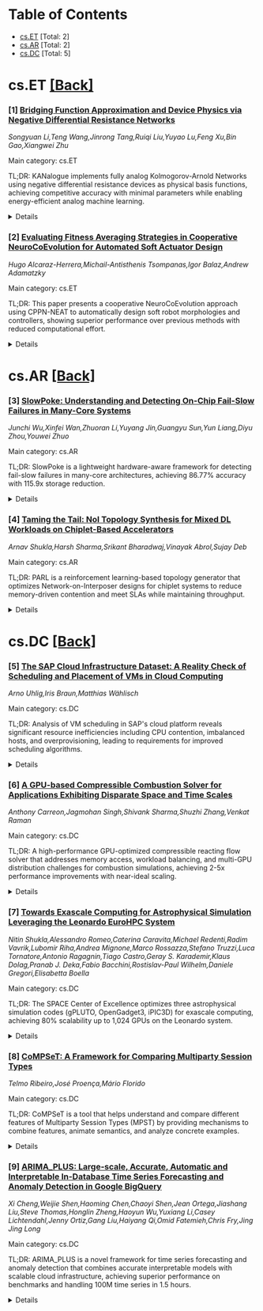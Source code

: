 <div id=toc></div>

# Table of Contents

- [cs.ET](#cs.ET) [Total: 2]
- [cs.AR](#cs.AR) [Total: 2]
- [cs.DC](#cs.DC) [Total: 5]


<div id='cs.ET'></div>

# cs.ET [[Back]](#toc)

### [1] [Bridging Function Approximation and Device Physics via Negative Differential Resistance Networks](https://arxiv.org/abs/2510.23638)
*Songyuan Li,Teng Wang,Jinrong Tang,Ruiqi Liu,Yuyao Lu,Feng Xu,Bin Gao,Xiangwei Zhu*

Main category: cs.ET

TL;DR: KANalogue implements fully analog Kolmogorov-Arnold Networks using negative differential resistance devices as physical basis functions, achieving competitive accuracy with minimal parameters while enabling energy-efficient analog machine learning.


<details>
  <summary>Details</summary>
Motivation: To overcome the bottleneck of nonlinear activation functions in analog neural computation, which often require digital or hybrid solutions, by creating a fully analog implementation using physical device characteristics.

Method: Leverage negative differential resistance characteristics of tunnel diodes from NbSi2N4/HfSi2N4 heterostructures to construct coordinate-wise nonlinearities, extract I-V data from fabricated devices, fit high-order polynomials to emulate diode behavior, and train KANs on vision benchmarks using these learned basis functions.

Result: KANalogue can approximate complex functions with minimal parameters while maintaining classification accuracy competitive with digital baselines, demonstrating the feasibility of fully analog neural computation.

Conclusion: This work successfully bridges device-level physics and function approximation theory, providing a pathway toward scalable, energy-efficient analog machine learning systems through physical realization of learnable basis functions.

Abstract: Achieving fully analog neural computation requires hardware that can natively
implement both linear and nonlinear operations with high efficiency. While
analogue matrix-vector multiplication has advanced via compute-in-memory
architectures, nonlinear activation functions remain a bottleneck, often
requiring digital or hybrid solutions. Inspired by the Kolmogorov-Arnold
framework, we propose KANalogue, a fully analogue implementation of
Kolmogorov-Arnold Networks (KANs) using negative differential resistance
devices as physical realizations of learnable univariate basis functions. By
leveraging the intrinsic negative differential resistance characteristics of
tunnel diodes fabricated from NbSi2N4/HfSi2N4 heterostructures, we construct
coordinate-wise nonlinearities with distinct curvature and support profiles. We
extract I-V data from fabricated armchair and zigzag devices, fit high-order
polynomials to emulate diode behavior in software, and train KANs on vision
benchmarks using these learned basis functions. Our results demonstrate that
KANalogue can approximate complex functions with minimal parameters while
maintaining classification accuracy competitive with digital baselines. This
work bridges device-level physics and function approximation theory, charting a
path toward scalable, energy-efficient analogue machine learning systems.

</details>


### [2] [Evaluating Fitness Averaging Strategies in Cooperative NeuroCoEvolution for Automated Soft Actuator Design](https://arxiv.org/abs/2510.24510)
*Hugo Alcaraz-Herrera,Michail-Antisthenis Tsompanas,Igor Balaz,Andrew Adamatzky*

Main category: cs.ET

TL;DR: This paper presents a cooperative NeuroCoEvolution approach using CPPN-NEAT to automatically design soft robot morphologies and controllers, showing superior performance over previous methods with reduced computational effort.


<details>
  <summary>Details</summary>
Motivation: Soft robotics face challenges in designing morphologies and controllers due to non-linear material properties. The field's short history lacks sufficient knowledge for optimal solutions, necessitating automated design processes.

Method: Uses cooperative NeuroCoEvolution of CPPN networks representing soft robot actuators. Evolves both morphologies and controllers using CPPN-NEAT, with various averaging methods tested for fitness evaluation.

Result: CPPN-NEAT produces superior morphologies compared to multi-objective optimization with reduced computational effort. Best configuration uses CoEvolution with two best individuals and weighted mean fitness averaging.

Conclusion: The proposed automated design approach effectively addresses soft robot morphology and controller optimization challenges, demonstrating improved performance and efficiency in drug delivery system applications.

Abstract: Soft robotics are increasingly favoured in specific applications such as
healthcare, due to their adaptability, which stems from the non-linear
properties of their building materials. However, these properties also pose
significant challenges in designing the morphologies and controllers of soft
robots. The relatively short history of this field has not yet produced
sufficient knowledge to consistently derive optimal solutions. Consequently, an
automated process for the design of soft robot morphologies can be extremely
helpful. This study focusses on the cooperative NeuroCoEvolution of networks
that are indirect representations of soft robot actuators. Both the
morphologies and controllers represented by Compositional Pattern Producing
Networks are evolved using the well-established method NeuroEvolution of
Augmented Topologies (CPPN-NEAT). The CoEvolution of controllers and
morphologies is implemented using the top n individuals from the cooperating
population, with various averaging methods tested to determine the fitness of
the evaluated individuals. The test-case application for this research is the
optimisation of a soft actuator for a drug delivery system. The primary metric
used is the maximum displacement of one end of the actuator in a specified
direction. Additionally, the robustness of the evolved morphologies is assessed
against a range of randomly generated controllers to simulate potential noise
in real-world applications. The results of this investigation indicate that
CPPN-NEAT produces superior morphologies compared to previously published
results from multi-objective optimisation, with reduced computational effort
and time. Moreover, the best configuration is found to be CoEvolution with the
two best individuals from the cooperative population and the averaging of their
fitness using the weighted mean method.

</details>


<div id='cs.AR'></div>

# cs.AR [[Back]](#toc)

### [3] [SlowPoke: Understanding and Detecting On-Chip Fail-Slow Failures in Many-Core Systems](https://arxiv.org/abs/2510.24112)
*Junchi Wu,Xinfei Wan,Zhuoran Li,Yuyang Jin,Guangyu Sun,Yun Liang,Diyu Zhou,Youwei Zhuo*

Main category: cs.AR

TL;DR: SlowPoke is a lightweight hardware-aware framework for detecting fail-slow failures in many-core architectures, achieving 86.77% accuracy with 115.9x storage reduction.


<details>
  <summary>Details</summary>
Motivation: Many-core architectures suffer from fail-slow failures that undermine performance, but existing distributed system methods are unsuitable due to memory constraints and inability to track failures across hardware topology.

Method: Combines compiler-based instrumentation for low-overhead monitoring, on-the-fly trace compression to operate within kilobytes of memory, and a novel topology-aware ranking algorithm to pinpoint failure root causes.

Result: Reduces storage overhead by 115.9x average, achieves 86.77% detection accuracy with 12.11% false positive rate, and scales effectively across different many-core architectures.

Conclusion: SlowPoke provides a practical, scalable solution for on-chip fail-slow detection in large-scale many-core deployments.

Abstract: Many-core architectures are essential for high-performance computing, but
their performance is undermined by widespread fail-slow failures. Detecting
such failures on-chip is challenging, as prior methods from distributed systems
are unsuitable due to strict memory limits and their inability to track
failures across the hardware topology. This paper introduces SlowPoke, a
lightweight, hardware-aware framework for practical on-chip fail-slow
detection. SlowPoke combines compiler-based instrumentation for low-overhead
monitoring, on-the-fly trace compression to operate within kilobytes of memory,
and a novel topology-aware ranking algorithm to pinpoint a failure's root
cause. We evaluate SlowPoke on a wide range of representative many-core
workloads, and the results demonstrate that SlowPoke reduces the storage
overhead of detection traces by an average of 115.9$\times$, while achieving an
average fail-slow detection accuracy of 86.77% and a false positive rate (FPR)
of 12.11%. More importantly, SlowPoke scales effectively across different
many-core architectures, making it practical for large-scale deployments.

</details>


### [4] [Taming the Tail: NoI Topology Synthesis for Mixed DL Workloads on Chiplet-Based Accelerators](https://arxiv.org/abs/2510.24113)
*Arnav Shukla,Harsh Sharma,Srikant Bharadwaj,Vinayak Abrol,Sujay Deb*

Main category: cs.AR

TL;DR: PARL is a reinforcement learning-based topology generator that optimizes Network-on-Interposer designs for chiplet systems to reduce memory-driven contention and meet SLAs while maintaining throughput.


<details>
  <summary>Details</summary>
Motivation: Heterogeneous chiplet systems face latency issues from memory-driven transfers between HBM/DRAM and CPUs/GPUs, causing tail latency violations and SLA failures in traditional NoI topologies.

Method: Developed PARL (Partition-Aware Reinforcement Learner) that formulates NoI synthesis as multi-objective optimization, using an Interference Score to quantify worst-case slowdown and balance throughput, latency, and power.

Result: PARL-generated topologies reduce contention at memory interfaces, meet SLAs, cut worst-case slowdown to 1.2x, and maintain competitive mean throughput compared to link-rich meshes.

Conclusion: The approach reframes NoI design for heterogeneous chiplet accelerators with workload-aware optimization objectives to address memory-driven performance bottlenecks.

Abstract: Heterogeneous chiplet-based systems improve scaling by disag-gregating
CPUs/GPUs and emerging technologies (HBM/DRAM).However this on-package
disaggregation introduces a latency inNetwork-on-Interposer(NoI). We observe
that in modern large-modelinference, parameters and activations routinely move
backand forth from HBM/DRAM, injecting large, bursty flows into theinterposer.
These memory-driven transfers inflate tail latency andviolate Service Level
Agreements (SLAs) across k-ary n-cube base-line NoI topologies. To address this
gap we introduce an InterferenceScore (IS) that quantifies worst-case slowdown
under contention.We then formulate NoI synthesis as a multi-objective
optimization(MOO) problem. We develop PARL (Partition-Aware
ReinforcementLearner), a topology generator that balances throughput,
latency,and power. PARL-generated topologies reduce contention at the memory
cut, meet SLAs, and cut worst-case slowdown to 1.2 times while maintaining
competitive mean throughput relative to link-rich meshes. Overall, this
reframes NoI design for heterogeneouschiplet accelerators with workload-aware
objectives.

</details>


<div id='cs.DC'></div>

# cs.DC [[Back]](#toc)

### [5] [The SAP Cloud Infrastructure Dataset: A Reality Check of Scheduling and Placement of VMs in Cloud Computing](https://arxiv.org/abs/2510.23911)
*Arno Uhlig,Iris Braun,Matthias Wählisch*

Main category: cs.DC

TL;DR: Analysis of VM scheduling in SAP's cloud platform reveals significant resource inefficiencies including CPU contention, imbalanced hosts, and overprovisioning, leading to requirements for improved scheduling algorithms.


<details>
  <summary>Details</summary>
Motivation: To identify and analyze resource allocation inefficiencies in large-scale enterprise cloud infrastructure using real-world data from SAP's production environment.

Method: Analyzed observational data from 1,800 hypervisors and 48,000 VMs over 30 days using fine-grained time-series telemetry data from SAP S/4HANA and general-purpose applications.

Result: Found multiple suboptimal scheduling situations: CPU resource contention >40%, CPU ready times up to 220 seconds, imbalanced hosts with 99% CPU utilization, and over 80% of VMs using <70% of provided resources.

Conclusion: Identified requirements for novel placement and scheduling algorithms to optimize resource allocations, and made the dataset publicly available for future research on large-scale cloud infrastructure scheduling.

Abstract: Allocating resources in a distributed environment is a fundamental challenge.
In this paper, we analyze the scheduling and placement of virtual machines
(VMs) in the cloud platform of SAP, the world's largest enterprise resource
planning software vendor. Based on data from roughly 1,800 hypervisors and
48,000 VMs within a 30-day observation period, we highlight potential
improvements for workload management. The data was measured through
observability tooling that tracks resource usage and performance metrics across
the entire infrastructure. In contrast to existing datasets, ours uniquely
offers fine-grained time-series telemetry data of fully virtualized
enterprise-level workloads from both long-running and memory-intensive SAP
S/4HANA and diverse, general-purpose applications. Our key findings include
several suboptimal scheduling situations, such as CPU resource contention
exceeding 40%, CPU ready times of up to 220 seconds, significantly imbalanced
compute hosts with a maximum CPU~utilization on intra-building block hosts of
up to 99%, and overprovisioned CPU and memory resources resulting into over 80%
of VMs using less than 70% of the provided resources. Bolstered by these
findings, we derive requirements for the design and implementation of novel
placement and scheduling algorithms and provide guidance to optimize resource
allocations. We make the full dataset used in this study publicly available to
enable data-driven evaluations of scheduling approaches for large-scale cloud
infrastructures in future research.

</details>


### [6] [A GPU-based Compressible Combustion Solver for Applications Exhibiting Disparate Space and Time Scales](https://arxiv.org/abs/2510.23993)
*Anthony Carreon,Jagmohan Singh,Shivank Sharma,Shuzhi Zhang,Venkat Raman*

Main category: cs.DC

TL;DR: A high-performance GPU-optimized compressible reacting flow solver that addresses memory access, workload balancing, and multi-GPU distribution challenges for combustion simulations, achieving 2-5x performance improvements with near-ideal scaling.


<details>
  <summary>Details</summary>
Motivation: High-speed chemically active flows face computational challenges due to disparate scales and stiff chemistry dominating simulation time, while existing GPU-based solvers have limitations in memory management, load balancing, and handling localized chemical reactions.

Method: Built on AMReX framework with column-major storage optimization, bulk-sparse integration for chemical kinetics, and multi-GPU load distribution for adaptive mesh refinement applications. Adapts matrix-based chemical kinetics formulations to multigrid contexts.

Result: Demonstrated 2-5x performance improvements over initial GPU implementations with near-ideal weak scaling across 1-96 NVIDIA H100 GPUs. Roofline analysis shows substantial improvements in arithmetic intensity for convection (~10x) and chemistry (~4x) routines.

Conclusion: The solver efficiently utilizes GPU memory bandwidth and computational resources, providing a scalable solution for high-speed chemically active flow simulations with significant performance gains.

Abstract: High-speed chemically active flows present significant computational
challenges due to their disparate space and time scales, where stiff chemistry
often dominates simulation time. While modern supercomputing scientific codes
achieve exascale performance by leveraging graphics processing units (GPUs),
existing GPU-based compressible combustion solvers face critical limitations in
memory management, load balancing, and handling the highly localized nature of
chemical reactions. To this end, we present a high-performance compressible
reacting flow solver built on the AMReX framework and optimized for multi-GPU
settings. Our approach addresses three GPU performance bottlenecks: memory
access patterns through column-major storage optimization, computational
workload variability via a bulk-sparse integration strategy for chemical
kinetics, and multi-GPU load distribution for adaptive mesh refinement
applications. The solver adapts existing matrix-based chemical kinetics
formulations to multigrid contexts. Using representative combustion
applications including hydrogen-air detonations and jet in supersonic crossflow
configurations, we demonstrate $2-5\times$ performance improvements over
initial GPU implementations with near-ideal weak scaling across $1-96$ NVIDIA
H100 GPUs. Roofline analysis reveals substantial improvements in arithmetic
intensity for both convection ($\sim 10 \times$) and chemistry ($\sim 4
\times$) routines, confirming efficient utilization of GPU memory bandwidth and
computational resources.

</details>


### [7] [Towards Exascale Computing for Astrophysical Simulation Leveraging the Leonardo EuroHPC System](https://arxiv.org/abs/2510.24175)
*Nitin Shukla,Alessandro Romeo,Caterina Caravita,Michael Redenti,Radim Vavrik,Lubomir Riha,Andrea Mignone,Marco Rossazza,Stefano Truzzi,Luca Tornatore,Antonio Ragagnin,Tiago Castro,Geray S. Karademir,Klaus Dolag,Pranab J. Deka,Fabio Bacchini,Rostislav-Paul Wilhelm,Daniele Gregori,Elisabetta Boella*

Main category: cs.DC

TL;DR: The SPACE Center of Excellence optimizes three astrophysical simulation codes (gPLUTO, OpenGadget3, iPIC3D) for exascale computing, achieving 80% scalability up to 1,024 GPUs on the Leonardo system.


<details>
  <summary>Details</summary>
Motivation: To enable large-scale astrophysical, cosmological, and space plasma simulations by developing and redesigning numerical codes for existing and next-generation accelerators in the exascale era.

Method: Collaboration between scientists, code developers, and HPC experts; using profiling tools to analyze performance on single and multiple nodes of the Leonardo system at CINECA.

Result: All three flagship codes scale efficiently, reaching 80% scalability up to 1,024 GPUs in preliminary tests.

Conclusion: The SPACE-CoE strategy successfully optimizes astrophysical simulation codes for exascale computing, demonstrating efficient scaling on modern GPU architectures.

Abstract: Developing and redesigning astrophysical, cosmological, and space plasma
numerical codes for existing and next-generation accelerators is critical for
enabling large-scale simulations. To address these challenges, the SPACE Center
of Excellence (SPACE-CoE) fosters collaboration between scientists, code
developers, and high-performance computing experts to optimize applications for
the exascale era. This paper presents our strategy and initial results on the
Leonardo system at CINECA for three flagship codes, namely gPLUTO, OpenGadget3
and iPIC3D, using profiling tools to analyze performance on single and multiple
nodes. Preliminary tests show all three codes scale efficiently, reaching 80%
scalability up to 1,024 GPUs.

</details>


### [8] [CoMPSeT: A Framework for Comparing Multiparty Session Types](https://arxiv.org/abs/2510.24205)
*Telmo Ribeiro,José Proença,Mário Florido*

Main category: cs.DC

TL;DR: CoMPSeT is a tool that helps understand and compare different features of Multiparty Session Types (MPST) by providing mechanisms to combine features, animate semantics, and analyze concrete examples.


<details>
  <summary>Details</summary>
Motivation: Concurrent systems are complex to design, and while choreographic languages like MPST help describe global interaction protocols, the many variations with specific features make it difficult to understand and compare them.

Method: The tool selects representative MPST examples and provides mechanisms to combine different features, animate semantics, and compare concrete examples. It's open-source, compiled to JavaScript, and browser-executable.

Result: CoMPSeT provides clearer insights into different MPST features and becomes useful for both researchers wanting to understand the MPST landscape and teachers explaining global choreographies.

Conclusion: CoMPSeT successfully addresses the complexity of MPST variations by offering an accessible tool that enables better understanding and comparison of different MPST features through interactive examples and semantic animations.

Abstract: Concurrent systems are often complex and difficult to design. Choreographic
languages, such as Multiparty Session Types (MPST), allow the description of
global protocols of interactions by capturing valid patterns of interactions
between participants. Many variations of MPST exist, each one with its rather
specific features and idiosyncrasies. Here we propose a tool (CoMPSeT) that
provides clearer insights over different features in existing MPST. We select a
representative set of MPST examples and provide mechanisms to combine different
features and to animate and compare the semantics of concrete examples. CoMPSeT
is open-source, compiled into JavaScript, and can be directly executed from any
browser, becoming useful both for researchers who want to better understand the
landscape of MPST and for teachers who want to explain global choreographies.

</details>


### [9] [ARIMA_PLUS: Large-scale, Accurate, Automatic and Interpretable In-Database Time Series Forecasting and Anomaly Detection in Google BigQuery](https://arxiv.org/abs/2510.24452)
*Xi Cheng,Weijie Shen,Haoming Chen,Chaoyi Shen,Jean Ortega,Jiashang Liu,Steve Thomas,Honglin Zheng,Haoyun Wu,Yuxiang Li,Casey Lichtendahl,Jenny Ortiz,Gang Liu,Haiyang Qi,Omid Fatemieh,Chris Fry,Jing Jing Long*

Main category: cs.DC

TL;DR: ARIMA_PLUS is a novel framework for time series forecasting and anomaly detection that combines accurate interpretable models with scalable cloud infrastructure, achieving superior performance on benchmarks and handling 100M time series in 1.5 hours.


<details>
  <summary>Details</summary>
Motivation: Address two key challenges: (1) efficiently forecasting/detecting anomalies in large volumes automatically, and (2) ensuring interpretability of results to incorporate business insights effectively.

Method: Uses sequential modular structure to handle holiday effects, seasonality, trend, and anomalies. Built into Google BigQuery with SQL interface, automating data cleaning and model selection. Novel enhancements to each module with unified framework for both forecasting and anomaly detection.

Result: Superior performance on 42 Monash forecasting datasets over statistical alternatives (ETS, ARIMA, TBATS, Prophet) and neural networks (DeepAR, N-BEATS, PatchTST, TimeMixer). Scales to 100M time series in 1.5 hours with throughput >18,000 time series per second.

Conclusion: ARIMA_PLUS successfully addresses both efficiency and interpretability challenges through its unique combination of accurate models and scalable cloud infrastructure, demonstrating practical value for industrial applications.

Abstract: Time series forecasting and anomaly detection are common tasks for
practitioners in industries such as retail, manufacturing, advertising and
energy. Two unique challenges stand out: (1) efficiently and accurately
forecasting time series or detecting anomalies in large volumes automatically;
and (2) ensuring interpretability of results to effectively incorporate
business insights. We present ARIMA_PLUS, a novel framework to overcome these
two challenges by a unique combination of (a) accurate and interpretable time
series models and (b) scalable and fully managed system infrastructure. The
model has a sequential and modular structure to handle different components of
the time series, including holiday effects, seasonality, trend, and anomalies,
which enables high interpretability of the results. Novel enhancements are made
to each module, and a unified framework is established to address both
forecasting and anomaly detection tasks simultaneously. In terms of accuracy,
its comprehensive benchmark on the 42 public datasets in the Monash forecasting
repository shows superior performance over not only well-established
statistical alternatives (such as ETS, ARIMA, TBATS, Prophet) but also newer
neural network models (such as DeepAR, N-BEATS, PatchTST, TimeMixer). In terms
of infrastructure, it is directly built into the query engine of BigQuery in
Google Cloud. It uses a simple SQL interface and automates tedious
technicalities such as data cleaning and model selection. It automatically
scales with managed cloud computational and storage resources, making it
possible to forecast 100 million time series using only 1.5 hours with a
throughput of more than 18000 time series per second. In terms of
interpretability, we present several case studies to demonstrate time series
insights it generates and customizability it offers.

</details>
